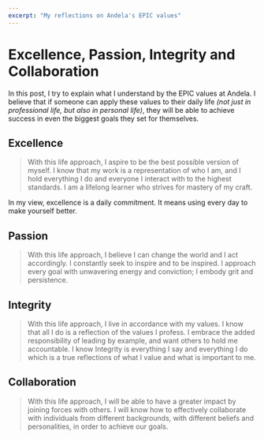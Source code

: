 ```yaml
---
excerpt: "My reflections on Andela's EPIC values"
---
```


# Excellence, Passion, Integrity and Collaboration

In this post, I try to explain what I understand by the EPIC values at Andela. I believe that if someone can apply these values to their daily life _(not just in professional life, but also in personal life)_, they will be able to achieve success in even the biggest goals they set for themselves.

## Excellence

> With this life approach, I aspire to be the best possible version of myself. I know that my work is a representation of who I am, and I hold everything I do and everyone I interact with to the highest standards. I am a lifelong learner who strives for mastery of my craft.

In my view, excellence is a daily commitment. It means using every day to make yourself better.  

## Passion

> With this life approach, I believe I can change the world and I act accordingly. I constantly seek to inspire and to be inspired. I approach every goal with unwavering energy and conviction; I embody grit and persistence.

## Integrity

> With this life approach, I live in accordance with my values. I know that all I do is a reflection of the values I profess. I embrace the added responsibility of leading by example, and want others to hold me accountable. I know Integrity is everything I say and everything I do which is a true reflections of what I value and what is important to me.

## Collaboration

> With this life approach, I will be able to have a greater impact by joining forces with others. I will know how to effectively collaborate with individuals from different backgrounds, with different beliefs and personalities, in order to achieve our goals.